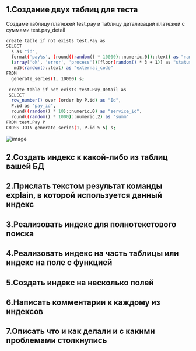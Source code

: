 ## 1.Создание двух таблиц для теста
Создаме таблицу платежей test.pay и таблицу детализаций платежей с суммами test.pay_detail
```bash
create table if not exists test.Pay as
SELECT
  s as "id",
  format('pay%s', (round((random() * 10000)::numeric,0))::text) as "name",
  (array['ok', 'error', 'process'])[floor(random() * 3 + 1)] as "status",
   md5(random()::text) as "external_code"
FROM
  generate_series(1, 10000) s;
  
 create table if not exists test.Pay_Detail as
 SELECT
  row_number() over (order by P.id) as "Id",
  P.id as "pay_id",
  round((random() * 10)::numeric,0) as "service_id",
  round((random() * 1000)::numeric,2) as "summ"
FROM test.Pay P
CROSS JOIN generate_series(1, P.id % 5) s;
```
![image](https://github.com/user-attachments/assets/ae6c0c48-f60e-4db9-b3d9-f3525bf96a78)


## 2.Создать индекс к какой-либо из таблиц вашей БД
## 2.Прислать текстом результат команды explain, в которой используется данный индекс
## 3.Реализовать индекс для полнотекстового поиска
## 4.Реализовать индекс на часть таблицы или индекс на поле с функцией
## 5.Создать индекс на несколько полей
## 6.Написать комментарии к каждому из индексов
## 7.Описать что и как делали и с какими проблемами столкнулись
